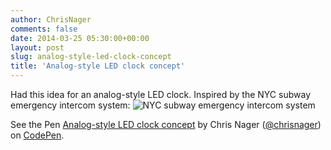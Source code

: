 ```yaml
---
author: ChrisNager
comments: false
date: 2014-03-25 05:30:00+00:00
layout: post
slug: analog-style-led-clock-concept
title: 'Analog-style LED clock concept'
---
```


Had this idea for an analog-style LED clock. Inspired by the NYC subway emergency intercom system: ![NYC subway emergency intercom system](https://media.wnyc.org/media/photologue/images/d6/subway.jpg)

<p data-height="530" data-theme-id="51" data-slug-hash="ceBEj" data-default-tab="result" class='codepen'>See the Pen <a href='http://codepen.io/chrisnager/pen/ceBEj/'>Analog-style LED clock concept</a> by Chris Nager (<a href='http://codepen.io/chrisnager'>@chrisnager</a>) on <a href='http://codepen.io'>CodePen</a>.</p>
<script async src="//codepen.io/assets/embed/ei.js"></script>
